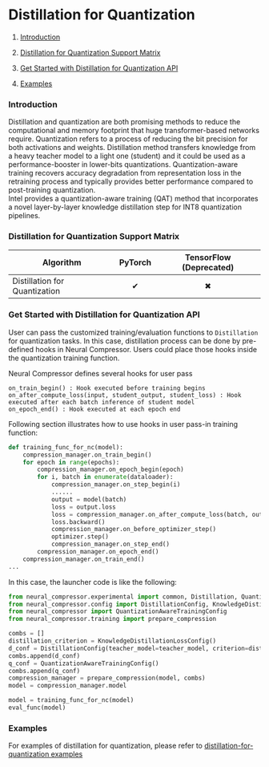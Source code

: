 Distillation for Quantization
============

1. [Introduction](#introduction)


2. [Distillation for Quantization Support Matrix](#distillation-for-quantization-support-matrix)


3. [Get Started with Distillation for Quantization API](#get-started-with-api)


4. [Examples](#examples)



### Introduction

Distillation and quantization are both promising methods to reduce the computational and memory footprint that huge transformer-based networks require. Quantization refers to a process of reducing the bit precision for both activations and weights. Distillation method transfers knowledge from a heavy teacher model to a light one (student) and it could be used as a performance-booster in lower-bits quantizations. Quantization-aware training recovers accuracy degradation from representation loss in the retraining process and typically provides better performance compared to post-training quantization.  
Intel provides a quantization-aware training (QAT) method that incorporates a novel layer-by-layer knowledge distillation step for INT8 quantization pipelines.



### Distillation for Quantization Support Matrix

|**Algorithm**                      |**PyTorch**   |**TensorFlow (Deprecated)** |
|---------------------------------|:--------:|:---------:|
|Distillation for Quantization    |&#10004;  |&#10006;   |



### Get Started with Distillation for Quantization API

User can pass the customized training/evaluation functions to `Distillation` for quantization tasks. In this case, distillation process can be done by pre-defined hooks in Neural Compressor. Users could place those hooks inside the quantization training function.

Neural Compressor defines several hooks for user pass

```
on_train_begin() : Hook executed before training begins
on_after_compute_loss(input, student_output, student_loss) : Hook executed after each batch inference of student model
on_epoch_end() : Hook executed at each epoch end
```

Following section illustrates how to use hooks in user pass-in training function:

```python
def training_func_for_nc(model):
    compression_manager.on_train_begin()
    for epoch in range(epochs):
        compression_manager.on_epoch_begin(epoch)
        for i, batch in enumerate(dataloader):
            compression_manager.on_step_begin(i)
            ......
            output = model(batch)
            loss = output.loss
            loss = compression_manager.on_after_compute_loss(batch, output, loss)
            loss.backward()
            compression_manager.on_before_optimizer_step()
            optimizer.step()
            compression_manager.on_step_end()
        compression_manager.on_epoch_end()
    compression_manager.on_train_end()
...
```

In this case, the launcher code is like the following:

```python
from neural_compressor.experimental import common, Distillation, Quantization
from neural_compressor.config import DistillationConfig, KnowledgeDistillationLossConfig
from neural_compressor import QuantizationAwareTrainingConfig
from neural_compressor.training import prepare_compression

combs = []
distillation_criterion = KnowledgeDistillationLossConfig()
d_conf = DistillationConfig(teacher_model=teacher_model, criterion=distillation_criterion)
combs.append(d_conf)
q_conf = QuantizationAwareTrainingConfig()
combs.append(q_conf)
compression_manager = prepare_compression(model, combs)
model = compression_manager.model

model = training_func_for_nc(model)
eval_func(model)
```

### Examples

For examples of distillation for quantization, please refer to [distillation-for-quantization examples](../../examples/pytorch/nlp/huggingface_models/text-classification/optimization_pipeline/distillation_for_quantization/fx/README.md)
